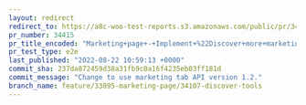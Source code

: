```yaml
---
layout: redirect
redirect_to: https://a8c-woo-test-reports.s3.amazonaws.com/public/pr/34415/e2e/index.html
pr_number: 34415
pr_title_encoded: "Marketing+page+-+Implement+%22Discover+more+marketing+tools%22+card"
pr_test_type: e2e
last_published: "2022-08-22 10:59:13 +0000"
commit_sha: 237da872459d38a31fb9c0a16f4235eb03ff181d
commit_message: "Change to use marketing tab API version 1.2."
branch_name: feature/33895-marketing-page/34107-discover-tools
---
```

